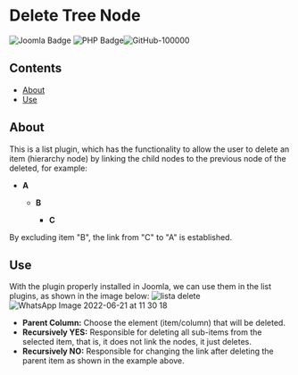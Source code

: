 # Delete Tree Node 

![Joomla Badge](https://img.shields.io/badge/Joomla-5091CD?style=for-the-badge&logo=joomla&logoColor=white) ![PHP Badge](https://img.shields.io/badge/PHP-777BB4?style=for-the-badge&logo=php&logoColor=white)![GitHub-100000](https://user-images.githubusercontent.com/107778190/174810453-ea17e321-809e-41da-bfbf-94f1c6d7dd09.svg)

## Contents

- [About](#about)
- [Use](#use)

## About

This is a list plugin, which has the functionality to allow the user to delete an item (hierarchy node) by linking the child nodes to the previous node of the deleted, for example:
- **A**
	
	- **B** 
		
		
		-  **C**

By excluding item "B", the link from "C" to "A" is established.

## Use

With the plugin properly installed in Joomla, we can use them in the list plugins, as shown in the image below:
![lista delete](https://user-images.githubusercontent.com/107778190/174809286-590763c5-601a-4dc2-a649-2c6dbd2ce8b4.jpeg)
![WhatsApp Image 2022-06-21 at 11 30 18](https://user-images.githubusercontent.com/107778190/174825325-b190eb17-4f88-44d0-ac71-2c886754ca79.jpeg)
- **Parent Column:** Choose the element (item/column) that will be deleted.
- **Recursively YES:** Responsible for deleting all sub-items from the selected item, that is, it does not link the nodes, it just deletes.
- **Recursively NO:** Responsible for changing the link after deleting the parent item as shown in the example above.
